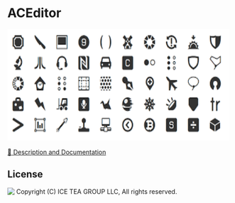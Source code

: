 ACEditor
====

<img src="../Support/Images/bootstrapicons.png" width="500" height="252">

[📙 Description and Documentation](https://docs.wisej.com/extensions/icon-packs/bootstrapicons)

License
-------
<img src="http://iceteagroup.com/wp-content/uploads/2017/01/Square-64x64-trasp.png" height="20" align="top"> Copyright (C) ICE TEA GROUP LLC, All rights reserved.
